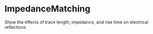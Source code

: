 # ImpedanceMatching
Show the effects of trace length, impedance, and rise time on electrical reflections
